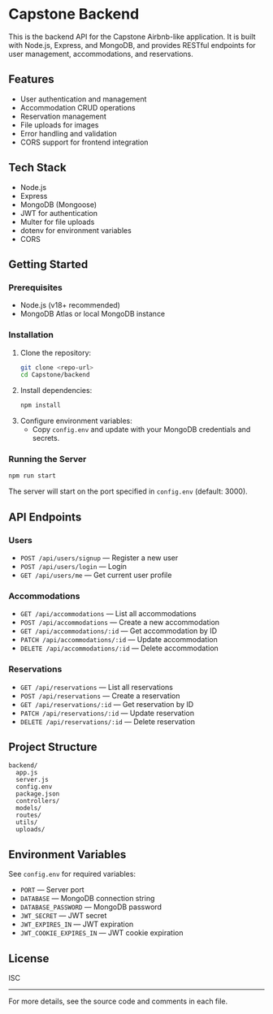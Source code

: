 # Capstone Backend

This is the backend API for the Capstone Airbnb-like application. It is built with Node.js, Express, and MongoDB, and provides RESTful endpoints for user management, accommodations, and reservations.

## Features

- User authentication and management
- Accommodation CRUD operations
- Reservation management
- File uploads for images
- Error handling and validation
- CORS support for frontend integration

## Tech Stack

- Node.js
- Express
- MongoDB (Mongoose)
- JWT for authentication
- Multer for file uploads
- dotenv for environment variables
- CORS

## Getting Started

### Prerequisites

- Node.js (v18+ recommended)
- MongoDB Atlas or local MongoDB instance

### Installation

1. Clone the repository:
   ```bash
   git clone <repo-url>
   cd Capstone/backend
   ```
2. Install dependencies:
   ```bash
   npm install
   ```
3. Configure environment variables:
   - Copy `config.env` and update with your MongoDB credentials and secrets.

### Running the Server

```bash
npm run start
```

The server will start on the port specified in `config.env` (default: 3000).

## API Endpoints

### Users

- `POST /api/users/signup` — Register a new user
- `POST /api/users/login` — Login
- `GET /api/users/me` — Get current user profile

### Accommodations

- `GET /api/accommodations` — List all accommodations
- `POST /api/accommodations` — Create a new accommodation
- `GET /api/accommodations/:id` — Get accommodation by ID
- `PATCH /api/accommodations/:id` — Update accommodation
- `DELETE /api/accommodations/:id` — Delete accommodation

### Reservations

- `GET /api/reservations` — List all reservations
- `POST /api/reservations` — Create a reservation
- `GET /api/reservations/:id` — Get reservation by ID
- `PATCH /api/reservations/:id` — Update reservation
- `DELETE /api/reservations/:id` — Delete reservation

## Project Structure

```
backend/
  app.js
  server.js
  config.env
  package.json
  controllers/
  models/
  routes/
  utils/
  uploads/
```

## Environment Variables

See `config.env` for required variables:

- `PORT` — Server port
- `DATABASE` — MongoDB connection string
- `DATABASE_PASSWORD` — MongoDB password
- `JWT_SECRET` — JWT secret
- `JWT_EXPIRES_IN` — JWT expiration
- `JWT_COOKIE_EXPIRES_IN` — JWT cookie expiration

## License

ISC

---

For more details, see the source code and comments in each file.
